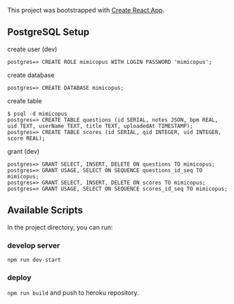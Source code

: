 This project was bootstrapped with [Create React App](https://github.com/facebookincubator/create-react-app).

## PostgreSQL Setup

create user (dev)
```
postgres=> CREATE ROLE mimicopus WITH LOGIN PASSWORD 'mimicopus';
```

create database
```
postgres=> CREATE DATABASE mimicopus;
```

create table
```
$ psql -d mimicopus
postgres=> CREATE TABLE questions (id SERIAL, notes JSON, bpm REAL, uid TEXT, userName TEXT, title TEXT, uploadedAt TIMESTAMP);
postgres=> CREATE TABLE scores (id SERIAL, qid INTEGER, uid INTEGER, score REAL);
```

grant (dev)
```
postgres=> GRANT SELECT, INSERT, DELETE ON questions TO mimicopus;
postgres=> GRANT USAGE, SELECT ON SEQUENCE questions_id_seq TO mimicopus;
postgres=> GRANT SELECT, INSERT, DELETE ON scores TO mimicopus;
postgres=> GRANT USAGE, SELECT ON SEQUENCE scores_id_seq TO mimicopus;
```

## Available Scripts

In the project directory, you can run:

### develop server
`npm run dev-start`

### deploy
`npm run build`
and push to heroku repository.
